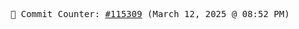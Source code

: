 <p align="center">
    <samp>
        📮 Commit Counter: <a href="https://github.com/Javascript-void0/Javascript-void0/commits/main">#115309</a> (March 12, 2025 @ 08:52 PM)
    </samp>
</p>